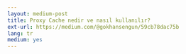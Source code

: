 ```yaml
---
layout: medium-post
title: Proxy Cache nedir ve nasıl kullanılır?
ext-url: https://medium.com/@gokhansengun/59cb78dac75b
lang: tr
medium: yes 
---
```

